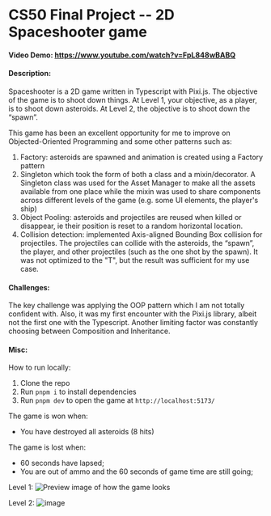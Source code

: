 # CS50 Final Project -- 2D Spaceshooter game
#### Video Demo:  <https://www.youtube.com/watch?v=FpL848wBABQ>
#### Description:
Spaceshooter is a 2D game written in Typescript with Pixi.js. The objective of the game is to shoot down things. At Level 1, your objective, as a player, is to shoot down asteroids. At Level 2, the objective is to shoot down the “spawn”.

This game has been an excellent opportunity for me to improve on Objected-Oriented Programming and some other patterns such as:

1.	Factory: asteroids are spawned and animation is created using a Factory pattern
2.	Singleton which took the form of both a class and a mixin/decorator. A Singleton class was used for the Asset Manager to make all the assets available from one place while the mixin was used to share components across different levels of the game (e.g. some UI elements, the player's ship)
3.	Object Pooling: asteroids and projectiles are reused when killed or disappear, ie their position is reset to a random horizontal location.
4.	Collision detection: implemented Axis-aligned Bounding Box collision for projectiles. The projectiles can collide with the asteroids, the “spawn”, the player, and other projectiles (such as the one shot by the spawn). It was not optimized to the "T", but the result was sufficient for my use case.

#### Challenges:
The key challenge was applying the OOP pattern which I am not totally confident with. Also, it was my first encounter with the Pixi.js library, albeit not the first one with the Typescript. Another limiting factor was constantly choosing between Composition and Inheritance.

#### Misc:
How to run locally:
1. Clone the repo
2. Run `pnpm i` to install dependencies
3. Run `pnpm dev` to open the game at `http://localhost:5173/`

The game is won when:
- You have destroyed all asteroids (8 hits)

The game is lost when:
- 60 seconds have lapsed;
- You are out of ammo and the 60 seconds of game time are still going;

Level 1:
![Preview image of how the game looks](https://github.com/pavsoldatov/space_shooter/assets/80415302/7106afdd-8aa7-455f-b13b-d54c6984bb71)

Level 2:
![image](https://github.com/pavsoldatov/space_shooter/assets/80415302/2c237e14-7a17-457a-8cee-1e6ed964334b)

